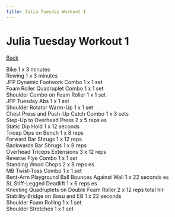 ```yaml
---
title: Julia Tuesday Workout 1
---
```


# Julia Tuesday Workout 1

[Back](./index)

Bike 1 x 3 minutes<br>
Rowing 1 x 3 minutes<br>
JFP Dynamic Footwork Combo 1 x 1 set<br>
Foam Roller Quadruplet Combo 1 x 1 set<br>
Shoulder Combo on Foam Roller 1 x 1 set<br>
JFP Tuesday Abs 1 x 1 set<br>
Shoulder Rotator Warm-Up 1 x 1 set<br>
Chest Press and Push-Up Catch Combo 1 x 3 sets<br>
Step-Up to Overhead Press 2 x 5 reps es<br>
Static Dip Hold 1 x 12 seconds<br>
Tricep Dips on Bench 1 x 8 reps<br>
Forward Bar Shrugs 1 x 12 reps<br>
Backwards Bar Shrugs 1 x 8 reps<br>
Overhead Triceps Extensions 3 x 12 reps<br>
Reverse Flye Combo 1 x 1 set<br>
Standing Wood Chops 2 x 8 reps es<br>
MB Twist-Toss Combo 1 x 1 set<br>
Bent-Arm Playground Ball Bounces Against Wall 1 x 22 seconds es<br>
SL Stiff-Legged Deadlift 1 x 6 reps es<br>
Kneeling Quadruplets on Double Foam Roller 2 x 12 reps total hlr<br>
Stability Bridge on Bosu and EB 1 x 22 seconds<br>
Shoulder Foam Rolling 1 x 1 set<br>
Shoulder Stretches 1 x 1 set<br>
